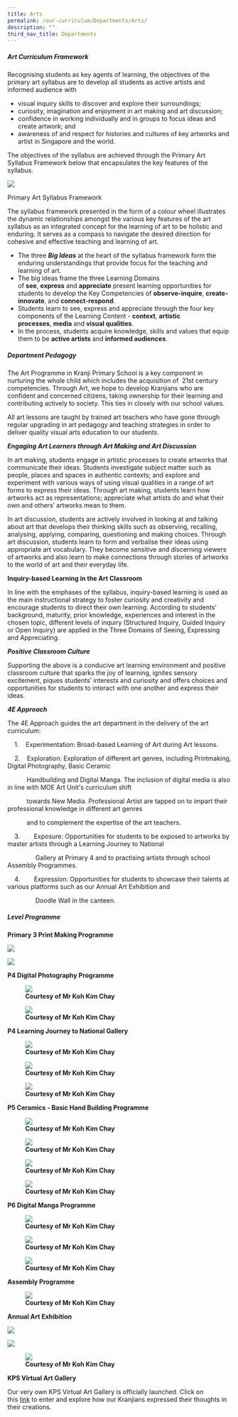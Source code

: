 ```yaml
---
title: Arts
permalink: /our-curriculum/Departments/Arts/
description: ""
third_nav_title: Departments
---
```

##### **Art Curriculum Framework**
  
Recognising students as key agents of learning, the objectives of the primary art syllabus are to develop all students as active artists and informed audience with  
  

*   visual inquiry skills to discover and explore their surroundings;
*   curiosity, imagination and enjoyment in art making and art discussion;
*   confidence in working individually and in groups to focus ideas and create artwork; and 
*   awareness of and respect for histories and cultures of key artworks and artist in Singapore and the world.

  

The objectives of the syllabus are achieved through the Primary Art Syllabus Framework below that encapsulates the key features of the syllabus.

![](/images/Our%20Curriculum/Departments/Art/A1.jpg)

Primary Art Syllabus Framework

  

The syllabus framework presented in the form of a colour wheel illustrates the dynamic relationships amongst the various key features of the art syllabus as an integrated concept for the learning of art to be holistic and enduring. It serves as a compass to navigate the desired direction for cohesive and effective teaching and learning of art. 

  

*   The three _**Big Ideas**_ at the heart of the syllabus framework form the enduring understandings that provide focus for the teaching and learning of art.
*   The big ideas frame the three Learning Domains of **see**, **express** and **appreciate** present learning opportunities for students to develop the Key Competencies of **observe-inquire**, **create-innovate**, and **connect-respond**.
*   Students learn to see, express and appreciate through the four key components of the Learning Content - **context**, **artistic processes**, **media** and **visual qualities**.
*   In the process, students acquire knowledge, skills and values that equip them to be **active artists** and **informed audiences**.

  

##### **Department Pedagogy**

  

The Art Programme in Kranji Primary School is a key component in nurturing the whole child which includes the acquisition of  21st century competencies. Through Art, we hope to develop Kranjians who are confident and concerned citizens, taking ownership for their learning and contributing actively to society. This ties in closely with our school values.  

  

All art lessons are taught by trained art teachers who have gone through regular upgrading in art pedagogy and teaching strategies in order to deliver quality visual arts education to our students. 

  

_**Engaging Art Learners through Art Making and Art Discussion**_

In art making, students engage in artistic processes to create artworks that communicate their ideas. Students investigate subject matter such as people, places and spaces in authentic contexts; and explore and experiment with various ways of using visual qualities in a range of art forms to express their ideas. Through art making, students learn how artworks act as representations; appreciate what artists do and what their own and others’ artworks mean to them.

  

In art discussion, students are actively involved in looking at and talking about art that develops their thinking skills such as observing, recalling, analysing, applying, comparing, questioning and making choices. Through art discussion, students learn to form and verbalise their ideas using appropriate art vocabulary. They become sensitive and discerning viewers of artworks and also learn to make connections through stories of artworks to the world of art and their everyday life.

  

**Inquiry-based Learning in the Art Classroom**

In line with the emphases of the syllabus, inquiry-based learning is used as the main instructional strategy to foster curiosity and creativity and encourage students to direct their own learning. According to students’ background, maturity, prior knowledge, experiences and interest in the chosen topic, different levels of inquiry (Structured Inquiry, Guided Inquiry or Open Inquiry) are applied in the Three Domains of Seeing, Expressing and Appreciating.

  

**_Positive Classroom Culture_**

Supporting the above is a conducive art learning environment and positive classroom culture that sparks the joy of learning, ignites sensory excitement, piques students’ interests and curiosity and offers choices and opportunities for students to interact with one another and express their ideas.

  

_**4E Approach**_

The 4E Approach guides the art department in the delivery of the art curriculum:  

  

    1.    Experimentation: Broad-based Learning of Art during Art lessons.

  

    2.    Exploration: Exploration of different art genres, including Printmaking, Digital Photography, Basic Ceramic 

           Handbuilding and Digital Manga. The inclusion of digital media is also in line with MOE Art Unit's curriculum shift

           towards New Media. Professional Artist are tapped on to impart their professional knowledge in different art genres

           and to complement the expertise of the art teachers.

  

    3.        Exposure: Opportunities for students to be exposed to artworks by master artists through a Learning Journey to National   

                Gallery at Primary 4 and to practising artists through school Assembly Programmes.

  

    4.        Expression: Opportunities for students to showcase their talents at various platforms such as our Annual Art Exhibition and 

                Doodle Wall in the canteen.

  

##### **Level Programme**

  

**Primary 3 Print Making Programme**

  

![](/images/Our%20Curriculum/Departments/Art/A2.jpg)

![](/images/Our%20Curriculum/Departments/Art/A3.png)  


  

**P4 Digital Photography Programme**



<figure>

<img src="/images/Our%20Curriculum/Departments/Art/A4.jpg">

<figcaption> <strong> Courtesy of Mr Koh Kim Chay </strong> </figcaption>

</figure>

<figure>

<img src="/images/Our%20Curriculum/Departments/Art/A4.jpg">

<figcaption> <strong> Courtesy of Mr Koh Kim Chay </strong> </figcaption>

</figure>

  

**P4 Learning Journey to National Gallery**

<figure>

<img src="/images/Our%20Curriculum/Departments/Art/A4.jpg">

<figcaption> <strong> Courtesy of Mr Koh Kim Chay </strong> </figcaption>

</figure>

<figure>

<img src="/images/Our%20Curriculum/Departments/Art/A4.jpg">

<figcaption> <strong> Courtesy of Mr Koh Kim Chay </strong> </figcaption>

</figure>

<figure>

<img src="/images/Our%20Curriculum/Departments/Art/A4.jpg">

<figcaption> <strong> Courtesy of Mr Koh Kim Chay </strong> </figcaption>

</figure>

  

**P5 Ceramics - Basic Hand Building Programme**

<figure>

<img src="/images/Our%20Curriculum/Departments/Art/A4.jpg">

<figcaption> <strong> Courtesy of Mr Koh Kim Chay </strong> </figcaption>

</figure>

<figure>

<img src="/images/Our%20Curriculum/Departments/Art/A4.jpg">

<figcaption> <strong> Courtesy of Mr Koh Kim Chay </strong> </figcaption>

</figure>

<figure>

<img src="/images/Our%20Curriculum/Departments/Art/A4.jpg">

<figcaption> <strong> Courtesy of Mr Koh Kim Chay </strong> </figcaption>

</figure>

<figure>

<img src="/images/Our%20Curriculum/Departments/Art/A4.jpg">

<figcaption> <strong> Courtesy of Mr Koh Kim Chay </strong> </figcaption>

</figure>

  

**P6 Digital Manga Programme**

<figure>

<img src="/images/Our%20Curriculum/Departments/Art/A4.jpg">

<figcaption> <strong> Courtesy of Mr Koh Kim Chay </strong> </figcaption>

</figure>

<figure>

<img src="/images/Our%20Curriculum/Departments/Art/A4.jpg">

<figcaption> <strong> Courtesy of Mr Koh Kim Chay </strong> </figcaption>

</figure>

<figure>

<img src="/images/Our%20Curriculum/Departments/Art/A4.jpg">

<figcaption> <strong> Courtesy of Mr Koh Kim Chay </strong> </figcaption>

</figure>

  

**Assembly Programme**

<figure>

<img src="/images/Our%20Curriculum/Departments/Art/A4.jpg">

<figcaption> <strong> Courtesy of Mr Koh Kim Chay </strong> </figcaption>

</figure>

  

**Annual Art Exhibition**

  

![](/images/Our%20Curriculum/Departments/Art/A17.jpg)

![](/images/Our%20Curriculum/Departments/Art/A18.jpg)

<figure>

<img src="/images/Our%20Curriculum/Departments/Art/A4.jpg">

<figcaption> <strong> Courtesy of Mr Koh Kim Chay </strong> </figcaption>

</figure>

  

**KPS Virtual Art Gallery**  

  

Our very own KPS Virtual Art Gallery is officially launched. Click on this [link](https://sites.google.com/view/kpsartgallery2021/) to enter and explore how our Kranjians expressed their thoughts in their creations.